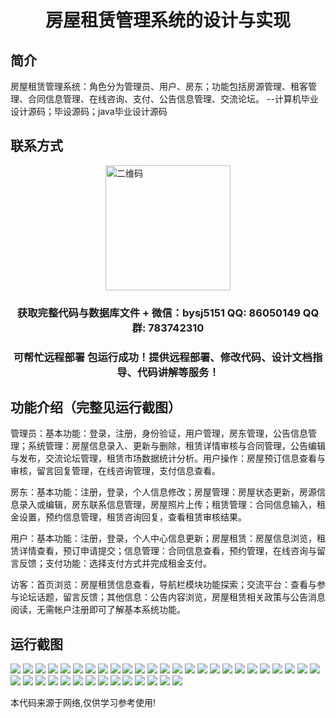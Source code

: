 <p><h1 align="center">房屋租赁管理系统的设计与实现</h1></p>

## 简介
房屋租赁管理系统：角色分为管理员、用户、房东；功能包括房源管理、租客管理、合同信息管理、在线咨询、支付、公告信息管理、交流论坛。    --计算机毕业设计源码；毕设源码；java毕业设计源码


## 联系方式
<img src="https://bs-1329754181.cos.ap-shanghai.myqcloud.com/wx.jpg" alt="二维码" style="display: block; margin: 0 auto;" width="200px">
<p><h3 align="center">获取完整代码与数据库文件 + 微信：bysj5151 QQ: 86050149 QQ群: 783742310</h3></p>
<p><h3 align="center">可帮忙远程部署 包运行成功！提供远程部署、修改代码、设计文档指导、代码讲解等服务！</h3></p>

## 功能介绍（完整见运行截图）
管理员：基本功能：登录，注册，身份验证，用户管理，房东管理，公告信息管理；系统管理：房屋信息录入、更新与删除，租赁详情审核与合同管理，公告编辑与发布，交流论坛管理，租赁市场数据统计分析。用户操作：房屋预订信息查看与审核，留言回复管理，在线咨询管理，支付信息查看。

房东：基本功能：注册，登录，个人信息修改；房屋管理：房屋状态更新，房源信息录入或编辑，房东联系信息管理，房屋照片上传；租赁管理：合同信息输入，租金设置，预约信息管理，租赁咨询回复，查看租赁审核结果。

用户：基本功能：注册，登录，个人中心信息更新；房屋租赁：房屋信息浏览，租赁详情查看，预订申请提交；信息管理：合同信息查看，预约管理，在线咨询与留言反馈；支付功能：选择支付方式并完成租金支付。

访客：首页浏览：房屋租赁信息查看，导航栏模块功能探索；交流平台：查看与参与论坛话题，留言反馈；其他信息：公告内容浏览，房屋租赁相关政策与公告消息阅读，无需帐户注册即可了解基本系统功能。


## 运行截图
![](https://bs-1329754181.cos.ap-shanghai.myqcloud.com/ssm/HouseRentalManagementSystem/img/001.jpg)
![](https://bs-1329754181.cos.ap-shanghai.myqcloud.com/ssm/HouseRentalManagementSystem/img/002.jpg)
![](https://bs-1329754181.cos.ap-shanghai.myqcloud.com/ssm/HouseRentalManagementSystem/img/003.jpg)
![](https://bs-1329754181.cos.ap-shanghai.myqcloud.com/ssm/HouseRentalManagementSystem/img/004.jpg)
![](https://bs-1329754181.cos.ap-shanghai.myqcloud.com/ssm/HouseRentalManagementSystem/img/005.jpg)
![](https://bs-1329754181.cos.ap-shanghai.myqcloud.com/ssm/HouseRentalManagementSystem/img/006.jpg)
![](https://bs-1329754181.cos.ap-shanghai.myqcloud.com/ssm/HouseRentalManagementSystem/img/007.jpg)
![](https://bs-1329754181.cos.ap-shanghai.myqcloud.com/ssm/HouseRentalManagementSystem/img/008.jpg)
![](https://bs-1329754181.cos.ap-shanghai.myqcloud.com/ssm/HouseRentalManagementSystem/img/009.jpg)
![](https://bs-1329754181.cos.ap-shanghai.myqcloud.com/ssm/HouseRentalManagementSystem/img/010.jpg)
![](https://bs-1329754181.cos.ap-shanghai.myqcloud.com/ssm/HouseRentalManagementSystem/img/011.jpg)
![](https://bs-1329754181.cos.ap-shanghai.myqcloud.com/ssm/HouseRentalManagementSystem/img/012.jpg)
![](https://bs-1329754181.cos.ap-shanghai.myqcloud.com/ssm/HouseRentalManagementSystem/img/013.jpg)
![](https://bs-1329754181.cos.ap-shanghai.myqcloud.com/ssm/HouseRentalManagementSystem/img/014.jpg)
![](https://bs-1329754181.cos.ap-shanghai.myqcloud.com/ssm/HouseRentalManagementSystem/img/015.jpg)
![](https://bs-1329754181.cos.ap-shanghai.myqcloud.com/ssm/HouseRentalManagementSystem/img/016.jpg)
![](https://bs-1329754181.cos.ap-shanghai.myqcloud.com/ssm/HouseRentalManagementSystem/img/017.jpg)
![](https://bs-1329754181.cos.ap-shanghai.myqcloud.com/ssm/HouseRentalManagementSystem/img/018.jpg)
![](https://bs-1329754181.cos.ap-shanghai.myqcloud.com/ssm/HouseRentalManagementSystem/img/019.jpg)
![](https://bs-1329754181.cos.ap-shanghai.myqcloud.com/ssm/HouseRentalManagementSystem/img/020.jpg)
![](https://bs-1329754181.cos.ap-shanghai.myqcloud.com/ssm/HouseRentalManagementSystem/img/021.jpg)
![](https://bs-1329754181.cos.ap-shanghai.myqcloud.com/ssm/HouseRentalManagementSystem/img/022.jpg)
![](https://bs-1329754181.cos.ap-shanghai.myqcloud.com/ssm/HouseRentalManagementSystem/img/023.jpg)
![](https://bs-1329754181.cos.ap-shanghai.myqcloud.com/ssm/HouseRentalManagementSystem/img/024.jpg)
![](https://bs-1329754181.cos.ap-shanghai.myqcloud.com/ssm/HouseRentalManagementSystem/img/025.jpg)
![](https://bs-1329754181.cos.ap-shanghai.myqcloud.com/ssm/HouseRentalManagementSystem/img/026.jpg)
![](https://bs-1329754181.cos.ap-shanghai.myqcloud.com/ssm/HouseRentalManagementSystem/img/027.jpg)
![](https://bs-1329754181.cos.ap-shanghai.myqcloud.com/ssm/HouseRentalManagementSystem/img/028.jpg)
![](https://bs-1329754181.cos.ap-shanghai.myqcloud.com/ssm/HouseRentalManagementSystem/img/029.jpg)
![](https://bs-1329754181.cos.ap-shanghai.myqcloud.com/ssm/HouseRentalManagementSystem/img/030.jpg)
![](https://bs-1329754181.cos.ap-shanghai.myqcloud.com/ssm/HouseRentalManagementSystem/img/031.jpg)
![](https://bs-1329754181.cos.ap-shanghai.myqcloud.com/ssm/HouseRentalManagementSystem/img/032.jpg)
![](https://bs-1329754181.cos.ap-shanghai.myqcloud.com/ssm/HouseRentalManagementSystem/img/033.jpg)
![](https://bs-1329754181.cos.ap-shanghai.myqcloud.com/ssm/HouseRentalManagementSystem/img/034.jpg)
![](https://bs-1329754181.cos.ap-shanghai.myqcloud.com/ssm/HouseRentalManagementSystem/img/035.jpg)
![](https://bs-1329754181.cos.ap-shanghai.myqcloud.com/ssm/HouseRentalManagementSystem/img/036.jpg)
![](https://bs-1329754181.cos.ap-shanghai.myqcloud.com/ssm/HouseRentalManagementSystem/img/037.jpg)
![](https://bs-1329754181.cos.ap-shanghai.myqcloud.com/ssm/HouseRentalManagementSystem/img/038.jpg)
![](https://bs-1329754181.cos.ap-shanghai.myqcloud.com/ssm/HouseRentalManagementSystem/img/039.jpg)

<p>本代码来源于网络,仅供学习参考使用!</p>
